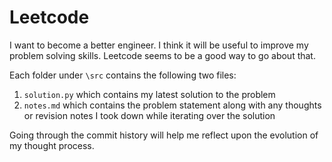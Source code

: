 # Leetcode
I want to become a better engineer. I think it will be useful to improve my problem solving skills. Leetcode seems to be a good way to go about that.

Each folder under `\src` contains the following two files: 
1.  `solution.py` which contains my latest solution to the problem
2. `notes.md` which contains the problem statement along with any thoughts or revision notes I took down while iterating over the solution

Going through the commit history will help me reflect upon the evolution of my thought process.